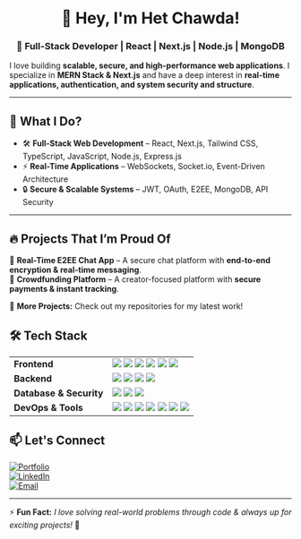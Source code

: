 <h1 align="center">👋 Hey, I'm Het Chawda! </h1>
<h3 align="center">🚀 Full-Stack Developer | React | Next.js | Node.js | MongoDB</h3>

I love building **scalable, secure, and high-performance web applications**. I specialize in **MERN Stack & Next.js** and have a deep interest in **real-time applications, authentication, and system security and structure**.  

---

## 🚀 **What I Do?**
- 🛠 **Full-Stack Web Development** – React, Next.js, Tailwind CSS, TypeScript, JavaScript, Node.js, Express.js
- ⚡ **Real-Time Applications** – WebSockets, Socket.io, Event-Driven Architecture  
- 🔒 **Secure & Scalable Systems** – JWT, OAuth, E2EE, MongoDB, API Security  

---

## 🔥 **Projects That I’m Proud Of**
🔹 **Real-Time E2EE Chat App** – A secure chat platform with **end-to-end encryption & real-time messaging**.  
🔹 **Crowdfunding Platform** – A creator-focused platform with **secure payments & instant tracking**.  

📌 **More Projects:** Check out my repositories for my latest work!  

## 🛠 Tech Stack

<table>
  <tr>
    <td><b>Frontend</b></td>
    <td>
      <img src="https://img.shields.io/badge/-React-61DAFB?style=flat&logo=react&logoColor=black">
      <img src="https://img.shields.io/badge/-Next.js-000000?style=flat&logo=next.js&logoColor=white">
      <img src="https://img.shields.io/badge/-JavaScript-F7DF1E?style=flat&logo=javascript&logoColor=black">
      <img src="https://img.shields.io/badge/-TypeScript-3178C6?style=flat&logo=typescript&logoColor=white">
      <img src="https://img.shields.io/badge/-TailwindCSS-06B6D4?style=flat&logo=tailwind-css&logoColor=white">
      <img src="https://img.shields.io/badge/-FramerMotion-EA4C89?style=flat&logo=framer&logoColor=white">
    </td>
  </tr>
  <tr>
    <td><b>Backend</b></td>
    <td>
      <img src="https://img.shields.io/badge/-Node.js-339933?style=flat&logo=node.js&logoColor=white">
      <img src="https://img.shields.io/badge/-Express.js-000000?style=flat&logo=express&logoColor=white">
      <img src="https://img.shields.io/badge/-Socket.io-010101?style=flat&logo=socket.io&logoColor=white">
      <img src="https://img.shields.io/badge/-REST%20API-005571?style=flat&logo=rest&logoColor=white">
    </td>
  </tr>
  <tr>
    <td><b>Database & Security</b></td>
    <td>
      <img src="https://img.shields.io/badge/-MongoDB-47A248?style=flat&logo=mongodb&logoColor=white">
      <img src="https://img.shields.io/badge/-JWT-black?style=flat&logo=JSON%20web%20tokens">
      <img src="https://img.shields.io/badge/-End%20to%20End%20Encryption-FF5733?style=flat">
    </td>
  </tr>
  <tr>
    <td><b>DevOps & Tools</b></td>
    <td>
      <img src="https://img.shields.io/badge/-Git-F05032?style=flat&logo=git&logoColor=white">
      <img src="https://img.shields.io/badge/-GitHub-181717?style=flat&logo=github">
      <img src="https://img.shields.io/badge/-Vercel-000000?style=flat&logo=vercel&logoColor=white">
      <img src="https://img.shields.io/badge/-Postman-FF6C37?style=flat&logo=postman&logoColor=white">
      <img src="https://img.shields.io/badge/-AWS%20S3-569A31?style=flat&logo=amazon-s3&logoColor=white">
      <img src="https://img.shields.io/badge/-AWS%20EC2-FF9900?style=flat&logo=amazon-aws&logoColor=white">
      <img src="https://img.shields.io/badge/-CloudFront-FF9900?style=flat&logo=amazon-aws&logoColor=white">
    </td>
  </tr>
</table>


## 📫 **Let's Connect**
[![Portfolio](https://img.shields.io/badge/-Portfolio-FF5733?style=flat-square)](https://hetchawda.in)  
[![LinkedIn](https://img.shields.io/badge/-LinkedIn-0A66C2?style=flat-square&logo=linkedin&logoColor=white)](https://linkedin.com/in/hetchawda)  
[![Email](https://img.shields.io/badge/-Email-D14836?style=flat-square&logo=gmail&logoColor=white)](mailto:me@hetchawda.in)  

---

⚡ **Fun Fact:** *I love solving real-world problems through code & always up for exciting projects!* 🚀  

